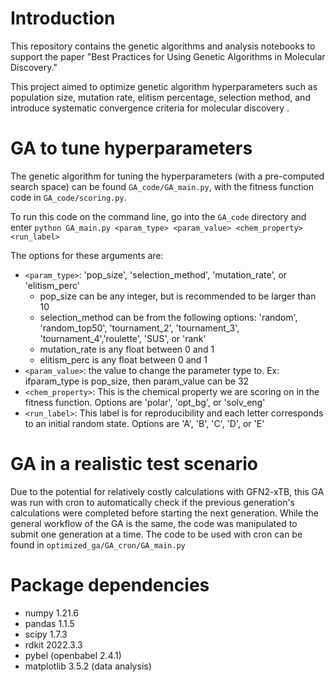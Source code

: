 # Introduction

This repository contains the genetic algorithms and analysis notebooks to support the paper "Best Practices for Using Genetic Algorithms in Molecular Discovery."

This project aimed to optimize genetic algorithm hyperparameters such as population size, mutation rate, elitism percentage, selection method, and introduce systematic convergence criteria for molecular discovery . 

# GA to tune hyperparameters

The genetic algorithm for tuning the hyperparameters (with a pre-computed search space) can be found `GA_code/GA_main.py`, with the fitness function code in `GA_code/scoring.py`.

To run this code on the command line, go into the `GA_code` directory and enter `python GA_main.py <param_type> <param_value> <chem_property> <run_label>`

The options for these arguments are:
- `<param_type>`: 'pop_size', 'selection_method', 'mutation_rate', or 'elitism_perc'
  - pop_size can be any integer, but is recommended to be larger than 10
  - selection_method can be from the following options: 'random', 'random_top50', 'tournament_2', 'tournament_3', 'tournament_4','roulette', 'SUS', or 'rank'
  - mutation_rate is any float between 0 and 1
  - elitism_perc is any float between 0 and 1
- `<param_value>`: the value to change the parameter type to. Ex: ifparam_type is pop_size, then param_value can be 32
- `<chem_property>`: This is the chemical property we are scoring on in the fitness function. Options are 'polar', 'opt_bg', or 'solv_eng'
- `<run_label>`: This label is for reproducibility and each letter corresponds to an initial random state. Options are 'A', 'B', 'C', 'D', or 'E'

# GA in a realistic test scenario
Due to the potential for relatively costly calculations with GFN2-xTB, this GA was run with cron to automatically check if the previous generation's calculations were completed before starting the next generation. While the general workflow of the GA is the same, the code was manipulated to submit one generation at a time. The code to be used with cron can be found in `optimized_ga/GA_cron/GA_main.py`

# Package dependencies
- numpy 1.21.6
- pandas 1.1.5
- scipy 1.7.3
- rdkit 2022.3.3
- pybel (openbabel 2.4.1)
- matplotlib 3.5.2 (data analysis)
